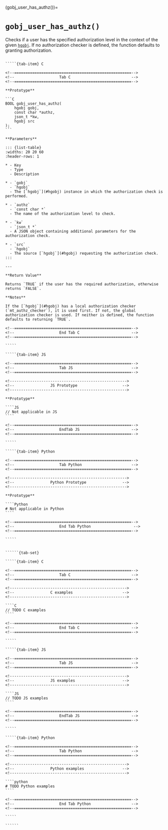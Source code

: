 <!-- ============================================================== -->
(gobj_user_has_authz())=
# `gobj_user_has_authz()`
<!-- ============================================================== -->

Checks if a user has the specified authorization level in the context of the given [`hgobj`](#hgobj). If no authorization checker is defined, the function defaults to granting authorization.

<!------------------------------------------------------------>
<!--                    Prototypes                          -->
<!------------------------------------------------------------>

``````{tab-set}

`````{tab-item} C

<!--====================================================-->
<!--                    Tab C                           -->
<!--====================================================-->

**Prototype**

```C
BOOL gobj_user_has_authz(
    hgobj gobj,
    const char *authz,
    json_t *kw,
    hgobj src
);
```

**Parameters**

::: {list-table}
:widths: 20 20 60
:header-rows: 1

* - Key
  - Type
  - Description

* - `gobj`
  - `hgobj`
  - The [`hgobj`](#hgobj) instance in which the authorization check is performed.

* - `authz`
  - `const char *`
  - The name of the authorization level to check.

* - `kw`
  - `json_t *`
  - A JSON object containing additional parameters for the authorization check.

* - `src`
  - `hgobj`
  - The source [`hgobj`](#hgobj) requesting the authorization check.
:::

---

**Return Value**

Returns `TRUE` if the user has the required authorization, otherwise returns `FALSE`.

**Notes**

If the [`hgobj`](#hgobj) has a local authorization checker (`mt_authz_checker`), it is used first. If not, the global authorization checker is used. If neither is defined, the function defaults to returning `TRUE`.

<!--====================================================-->
<!--                    End Tab C                       -->
<!--====================================================-->

`````

`````{tab-item} JS

<!--====================================================-->
<!--                    Tab JS                          -->
<!--====================================================-->

<!---------------------------------------------------->
<!--                JS Prototype                    -->
<!---------------------------------------------------->

**Prototype**

````JS
// Not applicable in JS
````

<!--====================================================-->
<!--                    EndTab JS                       -->
<!--====================================================-->

`````

`````{tab-item} Python

<!--====================================================-->
<!--                    Tab Python                      -->
<!--====================================================-->

<!---------------------------------------------------->
<!--                Python Prototype                -->
<!---------------------------------------------------->

**Prototype**

````Python
# Not applicable in Python
````

<!--====================================================-->
<!--                    End Tab Python                   -->
<!--====================================================-->

`````

``````

<!------------------------------------------------------------>
<!--                    Examples                            -->
<!------------------------------------------------------------>

```````{dropdown} Examples

``````{tab-set}

`````{tab-item} C

<!--====================================================-->
<!--                    Tab C                           -->
<!--====================================================-->

<!---------------------------------------------------->
<!--                C examples                      -->
<!---------------------------------------------------->

````C
// TODO C examples
````

<!--====================================================-->
<!--                    End Tab C                       -->
<!--====================================================-->

`````

`````{tab-item} JS

<!--====================================================-->
<!--                    Tab JS                          -->
<!--====================================================-->

<!---------------------------------------------------->
<!--                JS examples                     -->
<!---------------------------------------------------->

````JS
// TODO JS examples
````

<!--====================================================-->
<!--                    EndTab JS                       -->
<!--====================================================-->

`````

`````{tab-item} Python

<!--====================================================-->
<!--                    Tab Python                      -->
<!--====================================================-->

<!---------------------------------------------------->
<!--                Python examples                 -->
<!---------------------------------------------------->

````python
# TODO Python examples
````

<!--====================================================-->
<!--                    End Tab Python                  -->
<!--====================================================-->

`````

``````

```````
